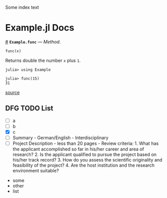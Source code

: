 
Some index text


<a id='Example.jl-Docs-1'></a>

# Example.jl Docs

<a id='Example.func-Tuple{Any}' href='#Example.func-Tuple{Any}'>#</a>
**`Example.func`** &mdash; *Method*.



```
func(x)
```

Returns double the number `x` plus `1`.

```julia-repl
julia> using Example

julia> func(15)
31
```


<a target='_blank' href='https://github.com/vonDonnerstein/Example.jl/blob/10289fe77145cf07b2d824cc20cbd9f1bf0af8e2/src/Example.jl#L4-L15' class='documenter-source'>source</a><br>


<a id='DFG-TODO-List-1'></a>

## DFG TODO List


  * [ ] a
  * [ ] b
  * [x] c
  * [ ] Summary     - German/English     - Interdisciplinary
  * [ ] Project Description     - less than 20 pages     - Review criteria:       1. What has the applicant accomplished so far in his/her career and area of research?       2. Is the applicant qualified to pursue the project based on his/her track record?       3. How do you assess the scientific originality and feasibility of the project?       4. Are the host institution and the research environment suitable?
  * some
  * other
  * list


